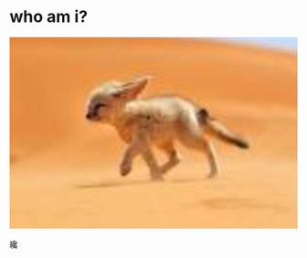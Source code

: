 # who am i?

![](https://github.com/HelloPoogle/who-am-i/blob/master/AI/ArtBoard%20Image%20(426).jpg)

纔

